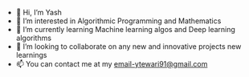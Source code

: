 - 👋 Hi, I’m Yash
- 👀 I’m interested in Algorithmic Programming and Mathematics
- 🌱 I’m currently learning Machine learning algos and Deep learning algorithms
- 💞️ I’m looking to collaborate on any new and innovative projects new learnings
- 📫 You can contact me at my email-ytewari91@gmail.com

<!---
deku878/deku878 is a ✨ special ✨ repository because its `README.md` (this file) appears on your GitHub profile.
You can click the Preview link to take a look at your changes.
--->
